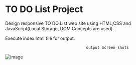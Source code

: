 # TO DO List Project 
Design responsive TO DO List web site using HTML,CSS and JavaScript(Local Storage, DOM Concepts are used).

Execute index.html file for output.

                                        output Screen shots


![image](https://user-images.githubusercontent.com/98251620/236180794-35198512-60de-4f1c-9b0e-b902097b7cce.png)


<!--                                                                        After Adding The Goals
                                                                       
![image](https://user-images.githubusercontent.com/98251620/236184055-8d1c3fb1-738b-40e3-9c92-9b311ccff325.png)

                                                                     After Deleting the Goals

![Screenshot (26)](https://user-images.githubusercontent.com/98251620/236184147-3d804c8f-03a1-4325-8cef-6a083779a08e.png) -->



